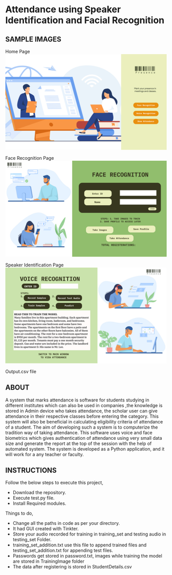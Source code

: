 # Attendance using Speaker Identification and Facial Recognition

## SAMPLE IMAGES
Home Page
![alt text](Misc/HomePageUI.jpg)

Face Recognition Page
![alt text](Misc/FaceRecognitionUI.jpg)

Speaker Identification Page
![alt text](Misc/SpeakerIdentificationUI.jpg)

Output.csv file


## ABOUT
A system that marks attendance is software for students studying in different institutes which can also be used in companies ,the knowledge is stored in Admin device who takes attendance, the scholar user can give attendance in their respective classes before entering the category. 
This system will also be beneficial in calculating eligibility criteria of attendance of a student. 
The aim of developing such a system is to computerize the tradition way of taking attendance. 
This software uses voice and face biometrics which gives authentication of attendance using very small data size and generate the report at the top of the session with the help of automated system. 
The system is developed as a Python application, and it will work for a any teacher or faculty. 

## INSTRUCTIONS
Follow the below steps to execute this project,
  - Download the repository.
  - Execute test.py file.
  - Install Required modules. 

Things to do,
  - Change all the paths in code as per your directory.
  - It had GUI created with Tinkter.
  - Store your audio recorded for training in training_set and testing audio in testing_set Folder.
  - training_set_addition.txt use this file to append trained files and testing_set_addition.txt for appending test files.
  - Passwords get stored in password.txt, images while training the model are stored in TrainingImage folder
  - The data after registering is stored in StudentDetails.csv


 
